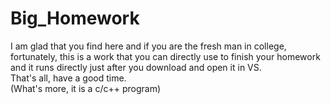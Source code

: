# Big_Homework
I am glad that you find here and if you are the fresh man in college, fortunately,  this is a work that you can directly use to finish your homework and it runs directly just after you download and open it in VS.  
That's all, have a good time.  
(What's more, it is a c/c++ program)
